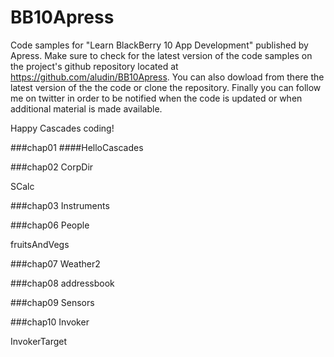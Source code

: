 BB10Apress
==========

Code samples for "Learn BlackBerry 10 App Development" published by Apress.
Make sure to check for the latest version of the code samples on the project's github repository located at https://github.com/aludin/BB10Apress.
You can also dowload from there the latest version of the the code or clone the repository. Finally you can follow me on twitter in order to be notified when the code is updated or when additional material is made available. 

Happy Cascades coding! 

###chap01
####HelloCascades


###chap02
CorpDir

SCalc

###chap03
Instruments

###chap06
People

fruitsAndVegs

###chap07
Weather2

###chap08
addressbook

###chap09
Sensors

###chap10
Invoker

InvokerTarget







